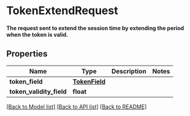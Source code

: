 # TokenExtendRequest

#### The request sent to extend the session time by extending the period when the token is valid.

## Properties
Name | Type | Description | Notes
------------ | ------------- | ------------- | -------------
**token_field** | [**TokenField**](TokenField.md) |  | 
**token_validity_field** | **float** |  | 

[[Back to Model list]](../README.md#documentation-for-models) [[Back to API list]](../README.md#documentation-for-api-endpoints) [[Back to README]](../README.md)


